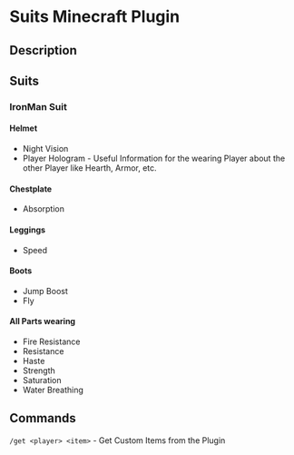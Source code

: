 # Suits Minecraft Plugin
## Description

## Suits
### IronMan Suit
#### Helmet
- Night Vision
- Player Hologram - Useful Information for the wearing Player about the other Player like Hearth, Armor, etc.
#### Chestplate
- Absorption
#### Leggings
- Speed
#### Boots
- Jump Boost
- Fly
#### All Parts wearing
- Fire Resistance
- Resistance
- Haste
- Strength
- Saturation
- Water Breathing

## Commands
``/get <player> <item>`` - Get Custom Items from the Plugin